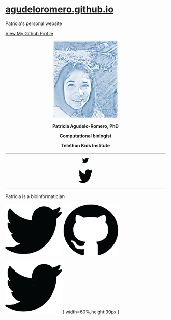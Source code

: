 # [agudeloromero.github.io](https://github.com/agudeloromero)
Patricia's personal website

[View My Github Profile](https://github.com/agudeloromero)



<p align="center">
  <img width="200" src="Patricia_photo_blue.jpg" alt="">
</p>

<p align="center"> <strong> Patricia Agudelo-Romero, PhD </strong></p>
 
<p align="center"> <strong> Computational biologist </strong></p>

<p align="center"> <strong> Telethon Kids Institute </strong></p>

***

<p align="center">
  <img width="20"  href="https://twitter.com/p_agudeloromero" src="https://github.com/agudeloromero/agudeloromero.github.io/blob/pics/twitter_p.png">
</p>

<a href="https://twitter.com/p_agudeloromero">
  <p align="center">
  <img src="https://github.com/agudeloromero/agudeloromero.github.io/blob/pics/twitter_p.png" style="width:42px; height:46px" title="White flower" alt="twitter">
</a>

***

Patricia is a bioinformatician


![alt text][1.1]
![alt text][2.1]

[1.1]:https://github.com/agudeloromero/agudeloromero.github.io/blob/pics/twitter_p.png
[2.1]:https://github.com/agudeloromero/agudeloromero.github.io/blob/pics/github_p.png

[1]: https://twitter.com/p_agudeloromero
[2]: https://github.com/agudeloromero



[![logo](https://github.com/agudeloromero/agudeloromero.github.io/blob/pics/twitter_p.png)](https://twitter.com/p_agudeloromero){ width=60%,height:30px }


